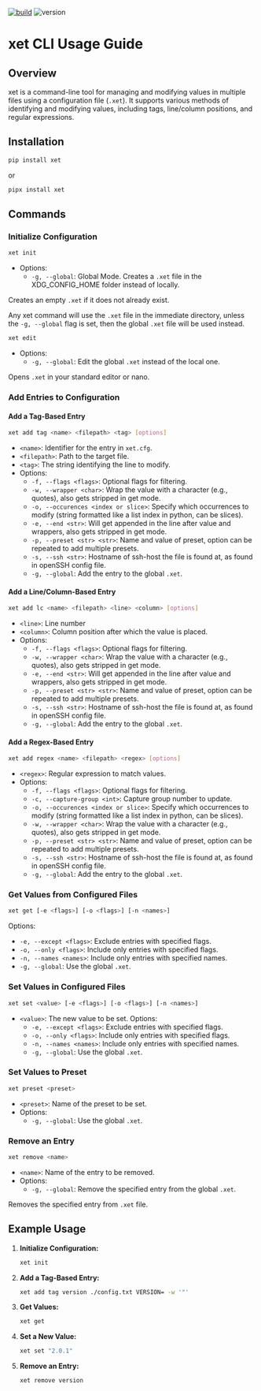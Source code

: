 [![build](https://github.com/GeraldIr/xet/actions/workflows/python-publish.yml/badge.svg)](https://github.com/GeraldIr/xet/actions/workflows/python-publish.yml)
![version](https://img.shields.io/pypi/v/xet)

# xet CLI Usage Guide

## Overview

xet is a command-line tool for managing and modifying values in multiple files using a configuration file (`.xet`). It supports various methods of identifying and modifying values, including tags, line/column positions, and regular expressions.

## Installation


```sh
pip install xet
```
or
```sh
pipx install xet
```


## Commands

### Initialize Configuration

```sh
xet init
```
- Options:
   - `-g, --global`: Global Mode. Creates a `.xet` file in the XDG_CONFIG_HOME folder instead of locally. 

Creates an empty `.xet` if it does not already exist.

Any xet command will use the `.xet` file in the immediate directory, unless the  `-g, --global` flag is set, then the global  `.xet` file will be used instead.

```sh
xet edit
```
- Options:
   - `-g, --global`: Edit the global `.xet` instead of the local one.

Opens `.xet` in your standard editor or nano.


### Add Entries to Configuration

#### Add a Tag-Based Entry

```sh
xet add tag <name> <filepath> <tag> [options]
```

- `<name>`: Identifier for the entry in `xet.cfg`.
- `<filepath>`: Path to the target file.
- `<tag>`: The string identifying the line to modify.
- Options:
   - `-f, --flags <flags>`: Optional flags for filtering.
   - `-w, --wrapper <char>`: Wrap the value with a character (e.g., quotes), also gets stripped in get mode.
   - `-o, --occurences <index or slice>`: Specify which occurrences to modify (string formatted like a list index in python, can be slices).
   - `-e, --end <str>`: Will get appended in the line after value and wrappers, also gets stripped in get mode.
   - `-p, --preset <str> <str>`: Name and value of preset, option can be repeated to add multiple presets. 
   - `-s, --ssh <str>`: Hostname of ssh-host the file is found at, as found in openSSH config file.
   - `-g, --global`: Add the entry to the global `.xet`.


#### Add a Line/Column-Based Entry

```sh
xet add lc <name> <filepath> <line> <column> [options]
```
- `<line>`: Line number
- `<column>`: Column position after which the value is placed.
- Options:
   - `-f, --flags <flags>`: Optional flags for filtering.
   - `-w, --wrapper <char>`: Wrap the value with a character (e.g., quotes), also gets stripped in get mode.
   - `-e, --end <str>`: Will get appended in the line after value and wrappers, also gets stripped in get mode.
   - `-p, --preset <str> <str>`: Name and value of preset, option can be repeated to add multiple presets.
   - `-s, --ssh <str>`: Hostname of ssh-host the file is found at, as found in openSSH config file.
   - `-g, --global`: Add the entry to the global `.xet`.

#### Add a Regex-Based Entry

```sh
xet add regex <name> <filepath> <regex> [options]
```

- `<regex>`: Regular expression to match values.
- Options:
   - `-f, --flags <flags>`: Optional flags for filtering.
   - `-c, --capture-group <int>`: Capture group number to update.
   - `-o, --occurences <index or slice>`: Specify which occurrences to modify (string formatted like a list index in python, can be slices).
   - `-w, --wrapper <char>`: Wrap the value with a character (e.g., quotes), also gets stripped in get mode.
   - `-p, --preset <str> <str>`: Name and value of preset, option can be repeated to add multiple presets.
   - `-s, --ssh <str>`: Hostname of ssh-host the file is found at, as found in openSSH config file.
   - `-g, --global`: Add the entry to the global `.xet`.

### Get Values from Configured Files

```sh
xet get [-e <flags>] [-o <flags>] [-n <names>]
```

Options:
   - `-e, --except <flags>`: Exclude entries with specified flags.
   - `-o, --only <flags>`: Include only entries with specified flags.
   - `-n, --names <names>`: Include only entries with specified names.
   - `-g, --global`: Use the global `.xet`.

### Set Values in Configured Files

```sh
xet set <value> [-e <flags>] [-o <flags>] [-n <names>]
```

- `<value>`: The new value to be set.
Options:
   - `-e, --except <flags>`: Exclude entries with specified flags.
   - `-o, --only <flags>`: Include only entries with specified flags.
   - `-n, --names <names>`: Include only entries with specified names.
   - `-g, --global`: Use the global `.xet`.

### Set Values to Preset

```sh
xet preset <preset>
```

- `<preset>`: Name of the preset to be set.
- Options:
   - `-g, --global`: Use the global `.xet`.

### Remove an Entry

```sh
xet remove <name>
```
- `<name>`: Name of the entry to be removed.
- Options:
   - `-g, --global`: Remove the specified entry from the global `.xet`.

Removes the specified entry from `.xet` file.

## Example Usage

1. **Initialize Configuration:**

   ```sh
   xet init
   ```

2. **Add a Tag-Based Entry:**

   ```sh
   xet add tag version ./config.txt VERSION= -w '"'
   ```

3. **Get Values:**

   ```sh
   xet get
   ```

4. **Set a New Value:**

   ```sh
   xet set "2.0.1"
   ```

5. **Remove an Entry:**

   ```sh
   xet remove version
   ```


